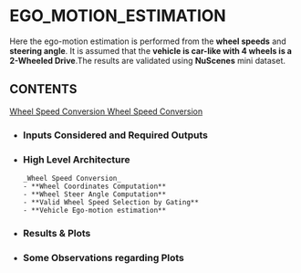 # EGO_MOTION_ESTIMATION
Here the ego-motion estimation is performed from the **wheel speeds** and **steering angle**. It is assumed that the **vehicle is car-like with 4 wheels is a 2-Wheeled Drive**.The results are validated using **NuScenes** mini dataset.

## CONTENTS

<ins> Wheel Speed Conversion </ins>
<u> Wheel Speed Conversion </u>

 - ### Inputs Considered and Required Outputs
 - ### High Level Architecture
       _Wheel Speed Conversion_
       - **Wheel Coordinates Computation**
       - **Wheel Steer Angle Computation**
       - **Valid Wheel Speed Selection by Gating**
       - **Vehicle Ego-motion estimation**   
 - ### Results & Plots
 - ### Some Observations regarding Plots
